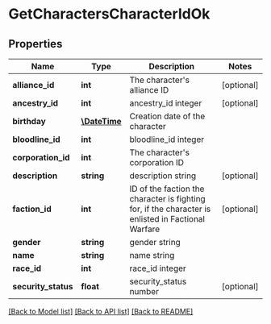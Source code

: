 # GetCharactersCharacterIdOk

## Properties
Name | Type | Description | Notes
------------ | ------------- | ------------- | -------------
**alliance_id** | **int** | The character&#39;s alliance ID | [optional] 
**ancestry_id** | **int** | ancestry_id integer | [optional] 
**birthday** | [**\DateTime**](\DateTime.md) | Creation date of the character | 
**bloodline_id** | **int** | bloodline_id integer | 
**corporation_id** | **int** | The character&#39;s corporation ID | 
**description** | **string** | description string | [optional] 
**faction_id** | **int** | ID of the faction the character is fighting for, if the character is enlisted in Factional Warfare | [optional] 
**gender** | **string** | gender string | 
**name** | **string** | name string | 
**race_id** | **int** | race_id integer | 
**security_status** | **float** | security_status number | [optional] 

[[Back to Model list]](../README.md#documentation-for-models) [[Back to API list]](../README.md#documentation-for-api-endpoints) [[Back to README]](../README.md)


